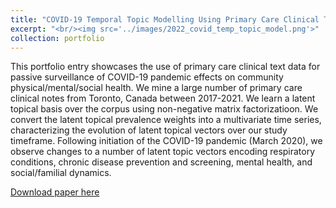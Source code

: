 ```yaml
---
title: "COVID-19 Temporal Topic Modelling Using Primary Care Clinical Text Data for Passive Surveillance of Community Health"
excerpt: "<br/><img src='../images/2022_covid_temp_topic_model.png'>"
collection: portfolio
---
```


This portfolio entry showcases the use of primary care clinical text data for passive surveillance of COVID-19 pandemic effects on community physical/mental/social health. We mine a large number of primary care clinical notes from Toronto, Canada between 2017-2021. We learn a latent topical basis over the corpus using non-negative matrix factorizatioon. We convert the latent topical prevalence weights into a multivariate time series, characterizing the evolution of latent topical vectors over our study timeframe. Following initiation of the COVID-19 pandemic (March 2020), we observe changes to a number of latent topic vectors encoding respiratory conditions, chronic disease prevention and screening, mental health, and social/familial dynamics.  

[Download paper here](https://www.ncbi.nlm.nih.gov/pmc/articles/PMC8861144/)

